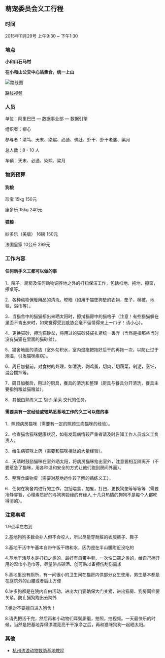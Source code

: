 ## 萌宠委员会义工行程

### 时间

2015年11月29号 上午9:30 ~ 下午1:30

### 地点

**小和山石马村**

**在小和山公交中心站集合，统一上山**

![路线图](http://img3.douban.com/view/photo/photo/public/p1209204253.jpg)

[路线视频](http://www.tudou.com/programs/view/9Igsy39LYSo/)

### 人员

单位：阿里巴巴 — 数据事业部 — 数据引擎

组织者：柳心

参与者：清笃、天末、染熙、必通、佛肚、虾干、虾干老婆、梁月

总人数：8 - 10 人

车辆：天末、必通、染熙、梁月

### 物资预算

#### 狗粮
珍宝 15kg 150元

康多乐 15kg 240元

#### 猫粮
妙多乐（美版） 16磅 150元

法国皇家 10公斤 299元

### 工作内容

#### 任何新手义工都可以做的事

1．院子，厨房及任何动物饲养地之外的打扫保洁工作，包括扫地，拖地，擦窗，擦桌等。

2．各种动物保暖用品的清洗，晾晒（如用于猫垫狗垫的衣物，垫子，棉被，地毯，浴巾等）。

3．当猫舍中的猫猫都出来晒太阳时，擦拭猫房中的猫格子（注意！有些猫猫躲在里面不肯出来时，如果觉得受到威胁会毫不留情得来上一爪子！请小心）。

4．更换猫砂，擦洗猫砂盆，将用过的猫砂装袋扎紧统一丢弃（当然是指那些当时没有猫猫在里面的猫砂盆）。

5．猫舍地面的清洁（室外勿积水，室内湿拖把拖好后干的再拖一次，以防止过于潮湿，引发猫咪疾病）。

6．周日加餐前，对食材的处理，如清洗，剥鸡蛋，切肉，切蔬菜，剁泥，烹饪，混合搅拌等。

7．周日加餐后，用过的厨具，餐具的清洗和整理（厨具与餐具分开清洗，餐具主要指狗粮盆猫粮盆）。

8．其他由熟练义工 胡子 茉茉 交代的任务。

#### 需要具有一定经验或较熟悉基地工作的义工可以做的事

 1．照顾病房猫咪（需要有一定的照顾生病猫咪的经验）。
 
2．检查猫舍猫咪健康状况，如有发现病情较严重者请及时告知工作人员或义工负责人。

3．给生病猫咪上药（需要和猫咪相处的大量经验）。

4．天晴时鼓励猫咪在室外晒太阳，将病房猫咪抬出室外，注意要相互隔离开（不要惹急了猫咪，用各种温和安全的方式让他们跑到房间外面）。

5．整理仓库物资（需要对基地运作较了解的熟练义工）。

6．任何在狗舍内进行的工作，包括喂食，加餐，打扫，更换狗垫等等等等（需要冷静睿智，心理素质好的与狗狗投缘的有缘人,十几只热情的狗狗不是每个人都吃得消的）。

### 注意事项

1.9点半左右到 

2.基地狗狗多数会扑人但不会咬人，所以尽量穿耐脏的衣服裤子、鞋子 

3.基地干活中午基本自带午饭干粮和水，因为是在半山腰附近没吃的 

4.基地干活基本是打扫之类的，最好有自带手套、一次性口罩之类的，给自己擦汗用的湿巾小毛巾等，尽量带点碘酒、创可贴以备擦伤刮伤需求 

5.基地里没有厕所，有一间很小的卫生间在猫房内供部分女生使用，男生基本都是在庭院外的山腰或者后山方便 

6.许多狗都是在院内自由活动，进出大门要确保大门关紧，进出猫房、狗房同样要关紧，防止猫狗跑出去院外

7.绝对不要擅自进入狗舍！

8.请先把活干完，然后再和小动物们耳鬓厮磨，拍照，拍视频。一天最快乐的时候，当然是把基地弄得漂漂亮亮干干净净之后，再和猫咪狗狗一起晒太阳。


### 其他

+ [杭州流浪动物救助基地教程](http://site.douban.com/hzsapa/room/1260346/)